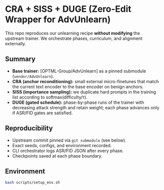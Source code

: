 # CRA + SISS + DUGE (Zero-Edit Wrapper for AdvUnlearn)

This repo reproduces our unlearning recipe **without modifying** the upstream trainer. We orchestrate phases, curriculum, and alignment externally.

## Summary
- **Base trainer:** [OPTML-Group/AdvUnlearn] as a pinned submodule (`vendor/AdvUnlearn`).
- **CRA (anchor reconditioning):** small external micro-finetunes that match the current text encoder to the base encoder on benign anchors.
- **SISS (importance sampling):** we duplicate hard prompts in the training list according to softmax(difficulty/τ).
- **DUGE (gated schedule):** phase-by-phase runs of the trainer with decreasing attack strength and retain weight; each phase advances only if ASR/FID gates are satisfied.

## Reproducibility
- Upstream commit pinned via `git submodule` (see below).
- Exact seeds, configs, and environment recorded.
- CLI orchestrator logs ASR/FID JSON after every phase.
- Checkpoints saved at each phase boundary.

## Environment
```bash
bash scripts/setup_env.sh
